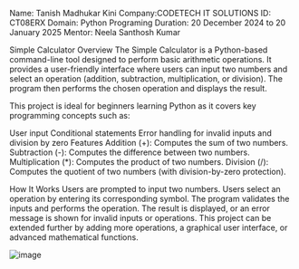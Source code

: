 Name: Tanish Madhukar Kini
Company:CODETECH IT SOLUTIONS 
ID: CT08ERX
Domain: Python Programing
Duration: 20 December 2024 to 20 January 2025
Mentor: Neela Santhosh Kumar

Simple Calculator
Overview
The Simple Calculator is a Python-based command-line tool designed to perform basic arithmetic operations. It provides a user-friendly interface where users can input two numbers and select an operation (addition, subtraction, multiplication, or division). The program then performs the chosen operation and displays the result.

This project is ideal for beginners learning Python as it covers key programming concepts such as:

User input
Conditional statements
Error handling for invalid inputs and division by zero
Features
Addition (+): Computes the sum of two numbers.
Subtraction (-): Computes the difference between two numbers.
Multiplication (*): Computes the product of two numbers.
Division (/): Computes the quotient of two numbers (with division-by-zero protection).

How It Works
Users are prompted to input two numbers.
Users select an operation by entering its corresponding symbol.
The program validates the inputs and performs the operation.
The result is displayed, or an error message is shown for invalid inputs or operations.
This project can be extended further by adding more operations, a graphical user interface, or advanced mathematical functions.

![image](https://github.com/user-attachments/assets/ce0bf228-f6b1-49de-88d9-de0bde15d550)


